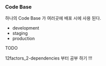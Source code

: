 ### Code Base

하나의 Code Base 가 여러곳에 배포 시에 사용 된다.

- development
- staging
- production

TODO

12factors_2-dependencies 부터 공부 하기 !!!
